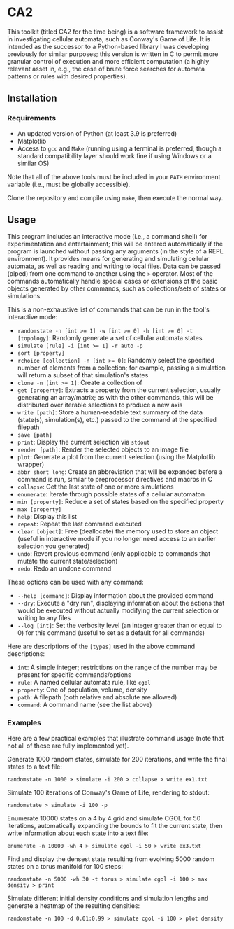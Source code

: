 # CA2

This toolkit (titled CA2 for the time being) is a software framework to assist in investigating cellular automata, such as Conway's Game of Life. It is intended as the successor to a Python-based library I was developing previously for similar purposes; this version is written in C to permit more granular control of execution and more efficient computation (a highly relevant asset in, e.g., the case of brute force searches for automata patterns or rules with desired properties).

## Installation

### Requirements

- An updated version of Python (at least 3.9 is preferred)
- Matplotlib
- Access to `gcc` and `Make` (running using a terminal is preferred, though a standard compatibility layer should work fine if using Windows or a similar OS)

Note that all of the above tools must be included in your `PATH` environment variable (i.e., must be globally accessible).

Clone the repository and compile using `make`, then execute the normal way.

## Usage

This program includes an interactive mode (i.e., a command shell) for experimentation and entertainment; this will be entered automatically if the program is launched without passing any arguments (in the style of a REPL environment). It provides means for generating and simulating cellular automata, as well as reading and writing to local files. Data can be passed (piped) from one command to another using the `>` operator. Most of the commands automatically handle special cases or extensions of the basic objects generated by other commands, such as collections/sets of states or simulations.

This is a non-exhaustive list of commands that can be run in the tool's interactive mode:

- `randomstate -n [int >= 1] -w [int >= 0] -h [int >= 0] -t [topology]`: Randomly generate a set of cellular automata states
- `simulate [rule] -i [int >= 1] -r auto -p`
- `sort [property]`
- `rchoice [collection] -n [int >= 0]`: Randomly select the specified number of elements from a collection; for example, passing a simulation will return a subset of that simulation's states
- `clone -n [int >= 1]`: Create a collection of 
- `get [property]`: Extracts a property from the current selection, usually generating an array/matrix; as with the other commands, this will be distributed over iterable selections to produce a new axis
- `write [path]`: Store a human-readable text summary of the data (state(s), simulation(s), etc.) passed to the command at the specified filepath
- `save [path]`
- `print`: Display the current selection via `stdout`
- `render [path]`: Render the selected objects to an image file
- `plot`: Generate a plot from the current selection (using the Matplotlib wrapper)
- `abbr short long`: Create an abbreviation that will be expanded before a command is run, similar to preprocessor directives and macros in C
- `collapse`: Get the last state of one or more simulations
- `enumerate`: Iterate through possible states of a cellular automaton
- `min [property]`: Reduce a set of states based on the specified property
- `max [property]`
- `help`: Display this list
- `repeat`: Repeat the last command executed
- `clear [object]`: Free (deallocate) the memory used to store an object (useful in interactive mode if you no longer need access to an earlier selection you generated)
- `undo`: Revert previous command (only applicable to commands that mutate the current state/selection)
- `redo`: Redo an undone command

These options can be used with any command:

- `--help [command]`: Display information about the provided command
- `--dry`: Execute a "dry run", displaying information about the actions that would be executed without actually modifying the current selection or writing to any files
- `--log [int]`: Set the verbosity level (an integer greater than or equal to 0) for this command (useful to set as a default for all commands)

Here are descriptions of the `[types]` used in the above command descriptions:

- `int`: A simple integer; restrictions on the range of the number may be present for specific commands/options
- `rule`: A named cellular automata rule, like `cgol`
- `property`: One of population, volume, density
- `path`: A filepath (both relative and absolute are allowed)
- `command`: A command name (see the list above)

### Examples

Here are a few practical examples that illustrate command usage (note that not all of these are fully implemented yet).

Generate 1000 random states, simulate for 200 iterations, and write the final states to a text file:

```
randomstate -n 1000 > simulate -i 200 > collapse > write ex1.txt
```

Simulate 100 iterations of Conway's Game of Life, rendering to stdout:

```
randomstate > simulate -i 100 -p
```

Enumerate 10000 states on a 4 by 4 grid and simulate CGOL for 50 iterations, automatically expanding the bounds to fit the current state, then write information about each state into a text file:

```
enumerate -n 10000 -wh 4 > simulate cgol -i 50 > write ex3.txt
```

Find and display the densest state resulting from evolving 5000 random states on a torus manifold for 100 steps:

```
randomstate -n 5000 -wh 30 -t torus > simulate cgol -i 100 > max density > print
```

Simulate different initial density conditions and simulation lengths and generate a heatmap of the resulting densities:

```
randomstate -n 100 -d 0.01:0.99 > simulate cgol -i 100 > plot density
```
